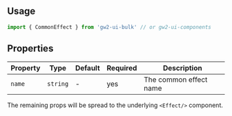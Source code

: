 ## Usage

```js
import { CommonEffect } from 'gw2-ui-bulk' // or gw2-ui-components
```

## Properties

| Property | Type     | Default | Required | Description            |
| -------- | -------- | ------- | -------- | ---------------------- |
| `name`   | `string` | -       | yes      | The common effect name |

The remaining props will be spread to the underlying `<Effect/>` component.
